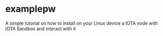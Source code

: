 # examplepw
A simple tutorial on how to install on your Linux device a IOTA node with IOTA Sandbox and interact with it
